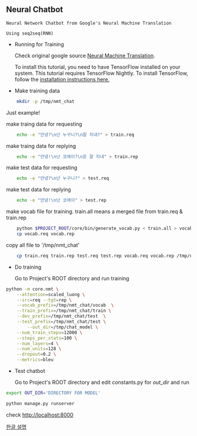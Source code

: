 ## Neural Chatbot

    Neural Network Chatbot from Google's Neural Machine Translation
    
    Using seq2seq(RNN) 

* Running for Training
    
    Check original google source [Neural Machine Translation](https://github.com/tensorflow/nmt/ "NMT").
    
    To install this tutorial, you need to have TensorFlow installed on your system. This tutorial requires TensorFlow Nightly. To install TensorFlow, follow the [installation instructions here.](https://www.tensorflow.org/install/)

* Make training data

``` bash
    mkdir -p /tmp/nmt_chat
```
Just example!

make traing data for requesting

``` bash
    echo -e "안녕?\n넌 누구니?\n잘 지내?" > train.req
```

make traing data for replying

``` bash
    echo -e "안녕!\n난 코에이?\n응 잘 지내" > train.rep
```

make test data for requesting

``` bash
    echo -e "안녕?\n넌 누구니?" > test.req
```
    
make test data for replying

``` bash
    echo -e "안녕!\n난 코에이" > test.rep
```

make vocab file for training. train.all means a merged file from train.req & train.rep

``` bash
    python $PROJECT_ROOT/core/bin/generate_vocab.py < train.all > vocab.req
    cp vocab.req vocab.rep
```

copy all file to '/tmp/nmt_chat'

``` bash
    cp train.req train.rep test.req test.rep vocab.req vocab.rep /tmp/nmt_chat
```
    
* Do training

    Go to Project's ROOT directory and run training 
    
```bash
python -m core.nmt \
    --attention=scaled_luong \
    --src=req --tgt=rep \
    --vocab_prefix=/tmp/nmt_chat/vocab  \
    --train_prefix=/tmp/nmt_chat/train \
    --dev_prefix=/tmp/nmt_chat/test  \
    --test_prefix=/tmp/nmt_chat/test \
        --out_dir=/tmp/chat_model \
    --num_train_steps=12000 \
    --steps_per_stats=100 \
    --num_layers=4 \
    --num_units=128 \
    --dropout=0.2 \
    --metrics=bleu
```

* Test chatbot

    Go to Project's ROOT directory and edit constants.py for *out_dir* and run
    
``` bash
export OUT_DIR='DIRECTORY FOR MODEL'
```

``` bash
python manage.py runserver
```


check [http://localhost:8000](http://localhost:8000 "chatbot url")


[한글 설명](http://crazia.tistory.com/entry/Deep-Learning-seq2seq-%EB%A5%BC-%EC%9D%B4%EC%9A%A9%ED%95%9C-%EC%B1%97%EB%B4%87-Neural-Machine-Chatbot-%EC%9B%B9-%EB%B2%84%EC%A0%BC "Blog")

